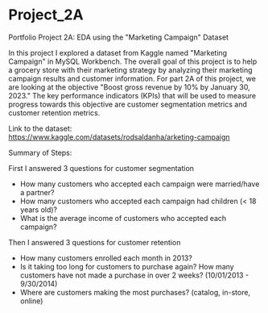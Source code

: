 # Project_2A
Portfolio Project 2A: EDA using the "Marketing Campaign" Dataset

In this project I explored a dataset from Kaggle named "Marketing Campaign" in MySQL Workbench. The overall goal of this project is to help a grocery store with their marketing strategy by analyzing their marketing campaign results and customer information. For part 2A of this project, we are looking at the objective "Boost gross revenue by 10% by January 30, 2023." The key performance indicators (KPIs) that will be used to measure progress towards this objective are customer segmentation metrics and customer retention metrics.

Link to the dataset: https://www.kaggle.com/datasets/rodsaldanha/arketing-campaign

Summary of Steps:

First I answered 3 questions for customer segmentation
* How many customers who accepted each campaign were married/have a partner?
* How many customers who accepted each campaign had children (< 18 years old)?
* What is the average income of customers who accepted each campaign?

Then I answered 3 questions for customer retention
* How many customers enrolled each month in 2013? 
* Is it taking too long for customers to purchase again? How many customers have not made a purchase in over 2 weeks? (10/01/2013 - 9/30/2014)
* Where are customers making the most purchases? (catalog, in-store, online)
